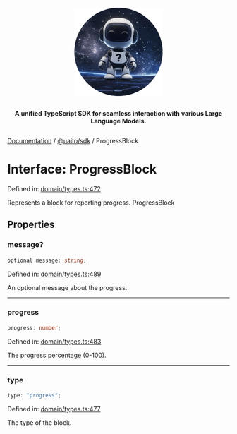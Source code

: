 <div style="display:flex; flex-direction:column; align-items:center;">
<p align="center">
  <img src="../UAITO.png" alt="UAITO Logo" width="200"/>
</p>

<p align="center">
  <strong>A unified TypeScript SDK for seamless interaction with various Large Language Models.</strong>
</p>
</div>

[Documentation](README.md) / [@uaito/sdk](@uaito.sdk.md) / ProgressBlock

# Interface: ProgressBlock

Defined in: [domain/types.ts:472](https://github.com/elribonazo/uaito/blob/507f1613d5e6a6e111b8b8a3ecd27bd8ac04f333/packages/sdk/src/domain/types.ts#L472)

Represents a block for reporting progress.
 ProgressBlock

## Properties

### message?

```ts
optional message: string;
```

Defined in: [domain/types.ts:489](https://github.com/elribonazo/uaito/blob/507f1613d5e6a6e111b8b8a3ecd27bd8ac04f333/packages/sdk/src/domain/types.ts#L489)

An optional message about the progress.

***

### progress

```ts
progress: number;
```

Defined in: [domain/types.ts:483](https://github.com/elribonazo/uaito/blob/507f1613d5e6a6e111b8b8a3ecd27bd8ac04f333/packages/sdk/src/domain/types.ts#L483)

The progress percentage (0-100).

***

### type

```ts
type: "progress";
```

Defined in: [domain/types.ts:477](https://github.com/elribonazo/uaito/blob/507f1613d5e6a6e111b8b8a3ecd27bd8ac04f333/packages/sdk/src/domain/types.ts#L477)

The type of the block.
